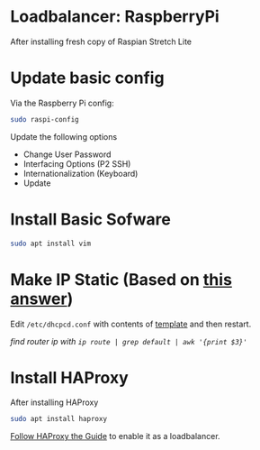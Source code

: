 # Loadbalancer: RaspberryPi
After installing fresh copy of Raspian Stretch Lite

# Update basic config
Via the Raspberry Pi config:
```bash
sudo raspi-config
```
Update the following options
- Change User Password
- Interfacing Options (P2 SSH)
- Internationalization (Keyboard)
- Update 

# Install Basic Sofware
```bash
sudo apt install vim
```
# Make IP Static (Based on [this answer](https://raspberrypi.stackexchange.com/a/74428))
Edit `/etc/dhcpcd.conf` with contents of [template](./templates/dhcpcd.conf) and then restart.

*find router ip with `ip route | grep default | awk '{print $3}'`*

# Install HAProxy
After installing HAProxy
```bash
sudo apt install haproxy
```
[Follow HAProxy the Guide](./README.haproxy.md) to enable it as a loadbalancer.
